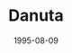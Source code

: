 ---
mission_id: danuta
slug: "danuta"
editorsChoice:
title: "Danuta"
authors: 
    - "Unknown"
date: 1995-08-09
filename: "/missions/DANUTA.ZIP"
description: "A modification of the Secret Base mission that adds different enemies and items."
cover:
levelReplaced: SECBASE
difficulty: no
bm:	no
fme: no
wax: no
three_do: yes
voc: no
gmd: no
vue: no
lfd: no
base: "Modified Level" 
editors: 

---
